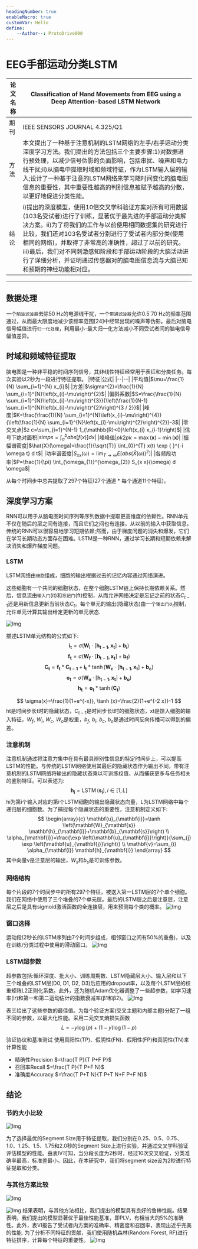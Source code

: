 ```yaml
---
headingNumber: true
enableMacro: true
customVar: Hello
define:
    --Author--: ProtoDrive000
---
```

# EEG手部运动分类LSTM

| 论文名称 | Classification of Hand Movements from EEG using a Deep Attention-based LSTM Network|
| -- | -- | 
| 期刊 | IEEE SENSORS JOURNAL 4.325/Q1|
| 方法 | 本文提出了一种基于注意机制的LSTM网络的左手/右手运动分类深度学习方法。我们提出的方法包括三个主要步骤:1)对数据进行预处理，以减少信号伪影的负面影响，包括串扰、噪声和电力线干扰;ii)从脑电中提取时域和频域特征，作为LSTM输入层的输入;设计了一种基于注意的LSTM网络来学习随时间变化的脑电图信息的重要性，其中重要性越高的判别信息被赋予越高的分数，以更好地促进分类性能。 |
| 结论 | i)提出的深度模型，使用10倍交叉学科验证方案对所有可用数据(103名受试者)进行了训练，显著优于最先进的手部运动分类解决方案。ii)为了将我们的工作与以前使用相同数据集的研究进行比较，我们还对103名受试者分别进行了受试者内部分类(使用相同的网络)，并取得了非常高的准确性，超过了以前的研究。iii)最后，我们对不同刺激感知阶段和手部运动阶段的大脑活动进行了详细分析，并证明通过传感器对的脑电图信息流与大脑已知和预期的神经功能相对应。|

---
## 数据处理
一个`陷波滤波器`去除50 Hz的电源线干扰，一个`带通滤波器`允许0.5´70 Hz的频率范围通过，从而最大限度地减少该频率范围[24]中经常出现的噪声等伪影。最后对脑电信号幅值进行`归一化处理`，利用最小-最大归一化方法减小不同受试者间的脑电信号幅值差异。
## 时域和频域特征提取
脑电图是一种非平稳的时间序列信号，其非线性特征经常用于表征和分类任务。每次实验以2秒为一段进行特征提取。
|特征|公式|
|--|--|
|平均值|$\mu=\frac{1}{N} \sum_{i=1}^{N} x_{i}$|
|方差|$\sigma^{2}=\frac{1}{N} \sum_{i=1}^{N}\left(x_{i}-\mu\right)^{2}$|
|偏斜系数|$S=\frac{\frac{1}{N} \sum_{i=1}^{N}\left(x_{i}-\mu\right)^{3}}{\left(\frac{1}{N-1} \sum_{i=1}^{N}\left(x_{i}-\mu\right)^{2}\right)^{3 / 2}}$|
|峰度|$K=\frac{\frac{1}{N} \sum_{i=1}^{N}\left(x_{i}-\mu\right)^{4}}{\left(\frac{1}{N} \sum_{i=1}^{N}\left(x_{i}-\mu\right)^{2}\right)^{2}}-3$|
|零交叉点|$z c=\sum_{i=1}^{N-1} 1_{\mathbb{R}<0}\left(x_{i} x_{i-1}\right)$|
|信号下绝对面积|$s i m p s=\int_{a}^{b}abs[f(x)] d x$|
|峰峰值|$p k 2 p k=\max (\mathbf{x})-\min (\mathbf{x})$|
|振幅谱密度|$\hat{X}(\omega)=\frac{1}{\sqrt{T}} \int_{0}^{T} x(t) \exp { }^{-i \omega t} d t$|
|功率谱密度|$S_{x x}(\omega)=\lim _{T \rightarrow \infty} E\left[{abs(\hat{X}(\omega))}^{2}\right]$|
|各频段功率|$P=\frac{1}{\pi} \int_{\omega_{1}}^{\omega_{2}} S_{x x}(\omega) d \omega$|

从每个时间步中总共提取了297个特征(27个通道 * 每个通道11个特征)。

## 深度学习方案
RNN可以用于从脑电图时间序列等序列数据中提取更高维度的依赖性。RNN单元不仅在随后的层之间有连接，而且它们之间也有连接，从以前的输入中获取信息。传统的RNN可以很容易地学习短期依赖;然而，由于梯度问题的消失和爆发，它们在学习长期动态方面存在困难。LSTM是一种RNN，通过学习长期和短期依赖来解决消失和爆炸梯度问题。
### LSTM
LSTM网络由`细胞`组成，细胞的输出根据过去的记忆内容通过网络演进。

这些细胞有一个共同的细胞状态，在整个细胞LSTM链上保持长期依赖关系。然后，信息流由`输入门`(it)和`忘记门`(ft)控制，从而允许网络决定是忘记之前的状态$C_{t-1}$还是用新信息更新当前状态$C_{t}$。每个单元的输出(隐藏状态)由一个`输出门`$o_{t}$控制，允许单元计算其输出给定更新的单元状态.

![Img](https://imgpool.protodrive.xyz/img/yank-note-picgo-img-20220808030020.png#pic_center%20=400x)

描述LSTM单元结构的公式如下:
$$\mathbf{i}_{\mathbf{t}}=\sigma\left(\mathbf{W}_{\mathbf{i}} \cdot\left[\mathbf{h}_{\mathbf{t}-\mathbf{1}}, \mathbf{x}_{\mathbf{t}}\right]+\mathbf{b}_{\mathbf{i}}\right)$$
$$\mathbf{f}_{\mathbf{t}}=\sigma\left(\mathbf{W}_{\mathbf{f}} \cdot\left[\mathbf{h}_{\mathbf{t}-\mathbf{1}}, \mathbf{x}_{\mathbf{t}}\right]+\mathbf{b}_{\mathbf{f}}\right)$$
$$\mathbf{C}_{\mathbf{t}}=\mathbf{f}_{\mathbf{t}} * \mathbf{C}_{\mathbf{t}-\mathbf{1}}+\mathbf{i}_{\mathbf{t}} * \tanh \left(\mathbf{W}_{\mathbf{c}} \cdot\left[\mathbf{h}_{\mathbf{t}-\mathbf{1}}, \mathbf{x}_{\mathbf{t}}\right]+\mathbf{b}_{\mathbf{c}}\right)$$
$$\mathbf{o}_{\mathbf{t}}=\sigma\left(\mathbf{W}_{\mathbf{o}} \cdot\left[\mathbf{h}_{\mathbf{t}-\mathbf{1}}, \mathbf{x}_{\mathbf{t}}\right]+\mathbf{b}_{\mathbf{o}}\right)$$
$$\mathbf{h}_{\mathbf{t}}=\mathbf{o}_{\mathbf{t}} * \tanh \left(\mathbf{C}_{\mathbf{t}}\right)$$


$$ \sigma(x)=\frac{1}{1+e^{-x}}, \tanh (x)=\frac{2}{1+e^{-2 x}}-1 $$
ht是时间步长t时的隐藏状态，$C_{t-1}$是时间步长t时的细胞状态，xt是馈入细胞的输入特征，$W_f$, $W_i$, $W_c$, $W_o$是权重，$b_f$, $b_i$, $b_c$, $b_o$是通过时间反向传播可以得到的偏差。
### 注意机制
注意机制通过将注意力集中在具有最具辨别性信息的特定时间步上，可以提高LSTM的性能。与传统的LSTM网络使用其最后的隐藏状态作为输出不同，带有注意机制的LSTM网络将输出的隐藏状态乘以可训练权值，从而捕获更多与任务相关的鉴别特征。可以表述为:
$$
\mathbf{h}_{\mathbf{i}}=\operatorname{LSTM}\left(\mathbf{s}_{\mathbf{i}}\right), i \in[1, L]
$$
hi为第i个输入对应的第i个LSTM细胞的输出隐藏状态向量，L为LSTM网络中每个递归层的细胞数。为了捕捉每个隐藏状态的重要性，注意机制定义如下:
$$
\begin{array}{c}
\mathbf{u}_{\mathbf{i}}=\tanh \left(\mathbf{W}_{\mathbf{s}} \mathbf{h}_{\mathbf{i}}+\mathbf{b}_{\mathbf{s}}\right) \\
\alpha_{\mathbf{i}}=\frac{\exp \left(\mathbf{u}_{\mathbf{i}}\right)}{\sum_{j} \exp \left(\mathbf{u}_{\mathbf{j}}\right)} \\
\mathbf{v}=\sum_{i} \alpha_{\mathbf{i}} \mathbf{h}_{\mathbf{i}}
\end{array}
$$
其中向量v是注意层的输出，$W_s$和$b_s$是可训练参数。
### 网络结构
每个片段的7个时间步中的所有297个特征，被送入第一LSTM层的7个单个细胞。我们在网络中使用了三个堆叠的7个单元层。最后的LSTM层之后是注意层，注意层之后是具有sigmoid激活函数的全连接层，用来预测每个类的概率。
![Img](https://imgpool.protodrive.xyz/img/yank-note-picgo-img-20220808030039.png#pic_center%20=400x)
### 窗口选择
运动段(2秒长的LSTM序列由7个时间步组成，相邻窗口之间有50%的重叠)，以及在训练/分类过程中使用的滑动窗口。
![Img](https://imgpool.protodrive.xyz/img/yank-note-picgo-img-20220808031327.png#pic_center%20=400x)
### LSTM超参数
超参数包括:循环深度、批大小、训练周期数、LSTM隐藏层大小、输入层和以下三个堆叠的LSTM层(D0, D1, D2, D3)后应用的dropout率，以及每个LSTM层的权重矩阵L2正则化系数。此外，还为随机Adam优化器调整了一些超参数，如学习速率(lr)和第一和第二运动估计的指数衰减率(β1和β2)。
![Img](https://imgpool.protodrive.xyz/img/yank-note-picgo-img-20220808171854.png#pic_center%20=400x)

表三给出了这些参数的最佳值。为每个验证方案(交叉主题和内部主题)分配了一组不同的参数，以最大化性能。采用二元交叉熵损失函数
$$ L=-y \log (p)+(1-y) \log (1-p) $$

验证协议和基准测试
使用真阳性(TP)、假阴性(FN)、假阳性(FP)和真阴性(TN)来计算性能
- 精确性Precision $=\frac{T P}{T P+F P}$
- 召回率Recall $=\frac{T P}{T P+F N}$
- 准确度Accuracy $=\frac{T P+T N}{T P+T N+F P+F N}$

## 结论
### 节的大小比较
![Img](https://imgpool.protodrive.xyz/img/yank-note-picgo-img-20220808032336.png#pic_center%20=400x)

为了选择最优的Segment Size用于特征提取，我们分别在0.25、0.5、0.75、1.0、1.25、1.5、1.75和2.0秒的Segment Size上进行实验，并通过交叉学科验证评估模型的性能。由表IV可知，当分段长度为2秒时，经过10次交叉验证，分类准确率最高，标准差最小。因此，在本研究中，我们将segment size设为2秒进行特征提取和分类。
### 与其他方案比较
![Img](https://imgpool.protodrive.xyz/img/yank-note-picgo-img-20220808032559.png#pic_center%20=400x)


![Img](https://imgpool.protodrive.xyz/img/yank-note-picgo-img-20220808032547.png#pic_center%20=400x)
结果表明，与其他方法相比，我们提出的模型具有良好的鲁棒性能。结果表明，我们提出的模型显著优于最佳性能基准，即PLV，有相当大的5%的准确性。此外，表VI报告了受试者内方案的准确率、精密度和召回率，表现出近乎完美的性能.
为了分析不同特征的贡献，我们使用随机森林(Random Forest, RF)进行特征排序，计算每个特征的重要性。
![Img](https://imgpool.protodrive.xyz/img/yank-note-picgo-img-20220808032957.png#pic_center%20=400x)
